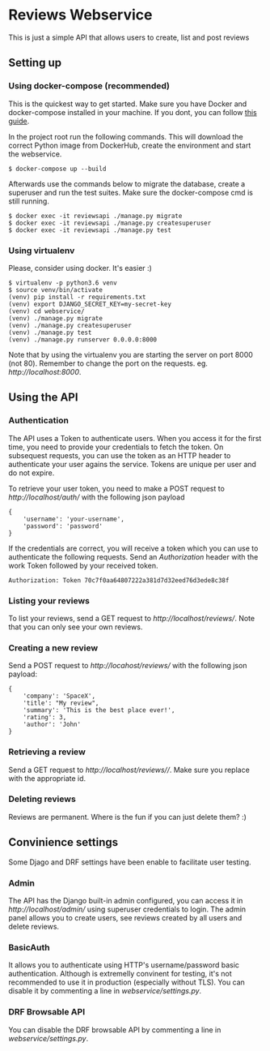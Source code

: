 # Reviews Webservice #
This is just a simple API that allows users to create, list and post reviews

## Setting up ##

### Using docker-compose (recommended) ###
This is the quickest way to get started. Make sure you have Docker and
docker-compose installed in your machine. If you dont, you can follow
[this guide](https://docs.docker.com/install/).

In the project root run the following commands. This will download the correct
Python image from DockerHub, create the environment and start the webservice.

    $ docker-compose up --build

Afterwards use the commands below to migrate the database, create a superuser
and run the test suites. Make sure the docker-compose cmd is still running.

    $ docker exec -it reviewsapi ./manage.py migrate
    $ docker exec -it reviewsapi ./manage.py createsuperuser
    $ docker exec -it reviewsapi ./manage.py test

### Using virtualenv ###
Please, consider using docker. It's easier :)

    $ virtualenv -p python3.6 venv
    $ source venv/bin/activate
    (venv) pip install -r requirements.txt
    (venv) export DJANGO_SECRET_KEY=my-secret-key
    (venv) cd webservice/
    (venv) ./manage.py migrate
    (venv) ./manage.py createsuperuser
    (venv) ./manage.py test
    (venv) ./manage.py runserver 0.0.0.0:8000

Note that by using the virtualenv you are starting the server on port 8000 (not 80).
Remember to change the port on the requests. eg. *http://localhost:8000*.

## Using the API ##

### Authentication ###
The API uses a Token to authenticate users. When you access it for the first time,
you need to provide your credentials to fetch the token. On subsequest requests, you
can use the token as an HTTP header to authenticate your user agains the service.
Tokens are unique per user and do not expire.

To retrieve your user token, you need to make a POST request to *http://localhost/auth/*
with the following json payload

    {
        'username': 'your-username',
        'password': 'password'
    }

If the credentials are correct, you will receive a token which you can use to
authenticate the following requests. Send an *Authorization* header with the
work Token followed by your received token.

    Authorization: Token 70c7f0aa64807222a381d7d32eed76d3ede8c38f

### Listing your reviews ###
To list your reviews, send a GET request to *http://localhost/reviews/*. Note
that you can only see your own reviews.

### Creating a new review ###
Send a POST request to *http://locahost/reviews/* with the following json payload:

    {
        'company': 'SpaceX',
        'title': "My review",
        'summary': 'This is the best place ever!',
        'rating': 3,
        'author': 'John'
    }

### Retrieving a review ###
Send a GET request to *http://localhost/reviews/<REVIEW-ID>/*. Make sure you replace
*<REVIEW-ID>* with the appropriate id.

### Deleting reviews ###
Reviews are permanent. Where is the fun if you can just delete them? :)

## Convinience settings ##
Some Djago and DRF settings have been enable to facilitate user testing.

### Admin ###
The API has the Django built-in admin configured, you can access it in
*http://localhost/admin/* using superuser credentials to login. The admin
panel allows you to create users, see reviews created by all users and delete reviews.

### BasicAuth ###
It allows you to authenticate using HTTP's username/password basic authentication.
Although is extremelly convinent for testing, it's not recommended to use it in
production (especially without TLS). You can disable it by commenting a line in
*webservice/settings.py*.

### DRF Browsable API ###
You can disable the DRF browsable API by commenting a line in *webservice/settings.py*.

